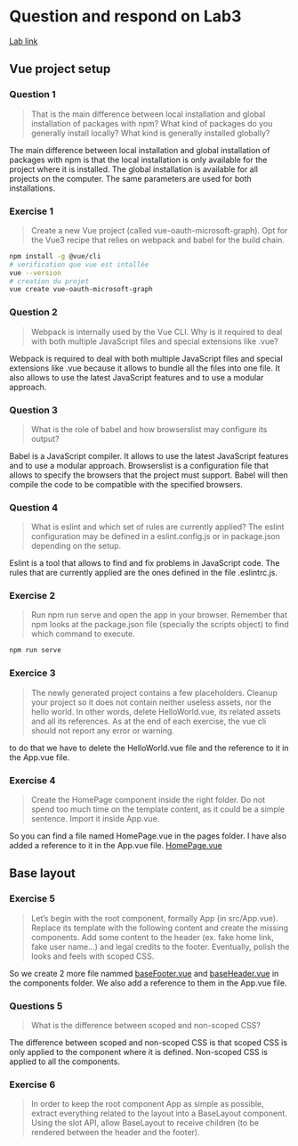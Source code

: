 # Question and respond on Lab3

[Lab link](https://thomas-veillard.fr/front-end-web-development/vue/01-vue-practical-activity-part-n1/)

## Vue project setup

### Question 1

> That is the main difference between local installation and global installation of packages with npm? What kind of packages do you generally install locally? What kind is generally installed globally?

The main difference between local installation and global installation of packages with npm is that the local installation is only available for the project where it is installed. The global installation is available for all projects on the computer. The same parameters are used for both installations.

### Exercise 1

> Create a new Vue project (called vue-oauth-microsoft-graph). Opt for the Vue3 recipe that relies on webpack and babel for the build chain.

```bash
npm install -g @vue/cli
# verification que vue est intallée
vue --version
# creation du projet
vue create vue-oauth-microsoft-graph
```

### Question 2

> Webpack is internally used by the Vue CLI. Why is it required to deal with both multiple JavaScript files and special extensions like .vue?

Webpack is required to deal with both multiple JavaScript files and special extensions like .vue because it allows to bundle all the files into one file. It also allows to use the latest JavaScript features and to use a modular approach.

### Question 3

> What is the role of babel and how browserslist may configure its output?

Babel is a JavaScript compiler. It allows to use the latest JavaScript features and to use a modular approach. Browserslist is a configuration file that allows to specify the browsers that the project must support. Babel will then compile the code to be compatible with the specified browsers.

### Question 4

> What is eslint and which set of rules are currently applied? The eslint configuration may be defined in a eslint.config.js or in package.json depending on the setup.

Eslint is a tool that allows to find and fix problems in JavaScript code. The rules that are currently applied are the ones defined in the file .eslintrc.js.

### Exercise 2

> Run npm run serve and open the app in your browser. Remember that npm looks at the package.json file (specially the scripts object) to find which command to execute.

```bash
npm run serve
```

### Exercice 3

> The newly generated project contains a few placeholders. Cleanup your project so it does not contain neither useless assets, nor the hello world. In other words, delete HelloWorld.vue, its related assets and all its references. As at the end of each exercise, the vue cli should not report any error or warning.

to do that we have to delete the HelloWorld.vue file and the reference to it in the App.vue file.

### Exercise 4

> Create the HomePage component inside the right folder. Do not spend too much time on the template content, as it could be a simple sentence. Import it inside App.vue.

So you can find a file named HomePage.vue in the pages folder. I have also added a reference to it in the App.vue file.
[HomePage.vue](./vue-oauth-microsoft-graph/src/pages/HomePage.vue)

## Base layout

### Exercise 5

> Let’s begin with the root component, formally App (in src/App.vue). Replace its template with the following content and create the missing components. Add some content to the header (ex. fake home link, fake user name…) and legal credits to the footer. Eventually, polish the looks and feels with scoped CSS.

So we create 2 more file nammed [baseFooter.vue](./vue-oauth-microsoft-graph/src/components/baseFooter.vue) and [baseHeader.vue](./vue-oauth-microsoft-graph/src/components/baseHeader.vue) in the components folder. We also add a reference to them in the App.vue file.

### Questions 5

> What is the difference between scoped and non-scoped CSS?

The difference between scoped and non-scoped CSS is that scoped CSS is only applied to the component where it is defined. Non-scoped CSS is applied to all the components.

### Exercise 6

> In order to keep the root component App as simple as possible, extract everything related to the layout into a BaseLayout component. Using the slot API, allow BaseLayout to receive children (to be rendered between the header and the footer).
